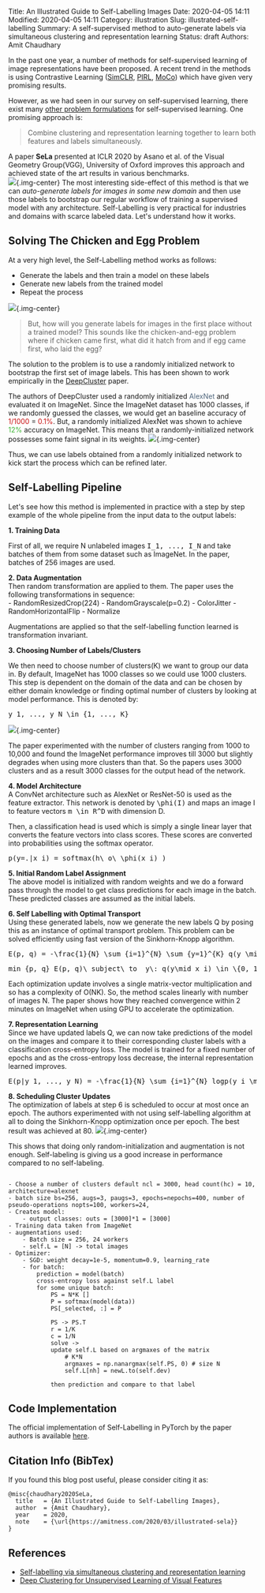 Title: An Illustrated Guide to Self-Labelling Images
Date: 2020-04-05 14:11
Modified: 2020-04-05 14:11
Category: illustration
Slug: illustrated-self-labelling
Summary: A self-supervised method to auto-generate labels via simultaneous clustering and representation learning
Status: draft
Authors: Amit Chaudhary

In the past one year, a number of methods for self-supervised learning of image representations have been proposed. A recent trend in the methods is using Contrastive Learning ([SimCLR](https://amitness.com/2020/03/illustrated-simclr/), [PIRL](https://amitness.com/2020/03/illustrated-pirl/), [MoCo](https://arxiv.org/abs/1911.05722)) which have given very promising results.

However, as we had seen in our survey on  self-supervised learning, there exist many [other problem formulations](https://amitness.com/2020/02/illustrated-self-supervised-learning/) for self-supervised learning. One promising approach is:
> Combine clustering and representation learning together to learn both features and labels simultaneously.

A paper **SeLa** presented at ICLR 2020 by Asano et al. of the Visual Geometry Group(VGG), University of Oxford improves this approach and achieved state of the art results in various benchmarks.  
![](/images/sela-intro.png){.img-center}
The most interesting side-effect of this method is that we can *auto-generate labels for images in some new domain* and then use those labels to bootstrap our regular workflow of training a supervised model with any architecture. Self-Labelling is very practical for industries and domains with scarce labeled data. Let's understand how it works.

## Solving The Chicken and Egg Problem
At a very high level, the Self-Labelling method works as follows:
 
- Generate the labels and then train a model on these labels
- Generate new labels from the trained model
- Repeat the process

![](/images/sela-chicken-egg-problem.png){.img-center}

> But, how will you generate labels for images in the first place without a trained model? This sounds like the chicken-and-egg problem where if chicken came first, what did it hatch from and if egg came first, who laid the egg?

The solution to the problem is to use a randomly initialized network to bootstrap the first set of image labels. This has been shown to work empirically in the [DeepCluster](https://arxiv.org/abs/1807.05520) paper.  

The authors of DeepCluster used a randomly initialized <span style="color: #51677d;">AlexNet</span> and evaluated it on ImageNet. Since the ImageNet dataset has 1000 classes, if we randomly guessed the classes, we would get an baseline accuracy of <span style="color: #c91212;">1/1000</span> = <span style="color: #c91212;">0.1%</span>. But, a randomly initialized AlexNet was shown to achieve <span style="color: #3fb536;">12%</span> accuracy on ImageNet. This means that a randomly-initialized network possesses some faint signal in its weights.
![](/images/sela-faint-signal.png){.img-center}

Thus, we can use labels obtained from a randomly initialized network to kick start the process which can be refined later.

## Self-Labelling Pipeline
Let's see how this method is implemented in practice with a step by step example of the whole pipeline from the input data to the output labels:  

**1. Training Data**  

First of all, we require N unlabeled images <tt class="math">I_1, ..., I_N</tt> and take batches of them from some dataset such as ImageNet. In the paper, batches of 256 images are used.

**2. Data Augmentation**  
Then random transformation are applied to them. The paper uses the following transformations in sequence:  
    - RandomResizedCrop(224)
    - RandomGrayscale(p=0.2)
    - ColorJitter
    - RandomHorizontalFlip
    - Normalize  
    
Augmentations are applied so that the self-labelling function learned is transformation invariant. 

**3. Choosing Number of Labels/Clusters**  

We then need to choose number of clusters(K) we want to group our data in. By default, ImageNet has 1000 classes so we could use 1000 clusters. This step is dependent on the domain of the data and can be chosen by either domain knowledge or finding optimal number of clusters by looking at model performance. This is denoted by:
<pre class="math">
y_1, ..., y_N \in {1, ..., K}
</pre>
![](/images/sela-best-cluster.png){.img-center}

The paper experimented with the number of clusters ranging from 1000 to 10,000 and found the ImageNet performance improves till 3000 but slightly degrades when using more clusters than that. So the papers uses 3000 clusters and as a result 3000 classes for the output head of the network.

**4. Model Architecture**  
A ConvNet architecture such as AlexNet or ResNet-50 is used as the feature extractor. This network is denoted by <tt class="math">\phi(I)</tt>
and maps an image I to feature vectors <tt class="math">m \in R^D</tt> with dimension D. 

Then, a classification head is used which is simply a single linear layer that converts the feature vectors into class scores. These scores are converted into probabilities using the softmax operator.
<pre class="math">
p(y=.|x_i) = softmax(h\ o\ \phi(x_i) )
</pre>

**5. Initial Random Label Assignment**  
The above model is initialized with random weights and we do a forward pass through the model to get class predictions for each image in the batch. These predicted classes are assumed as the initial labels.

**6. Self Labelling with Optimal Transport**  
Using these generated labels, now we generate the new labels Q by posing this as an instance of optimal transport problem. This problem can be solved efficiently using fast version of the Sinkhorn-Knopp algorithm.

<pre class="math">
E(p, q) = -\frac{1}{N} \sum_{i=1}^{N} \sum_{y=1}^{K} q(y \mid x_i) logp(y \mid x_i)
</pre>

<pre class="math">
min_{p, q} E(p, q)\ subject\ to _y\: q(y\mid x_i) \in \{0, 1\}\ and \sum_{i=1}^{N} q(y | x_i) = N/K
</pre>



Each optimization update involves a single matrix-vector multiplication and so has a complexity of O(NK). So, the method scales linearly with number of images N. The paper shows how they reached convergence within 2 minutes on ImageNet when using GPU to accelerate the optimization. 

**7. Representation Learning**  
Since we have updated labels Q, we can now take predictions of the model on the images and compare it to their corresponding cluster labels with a classification cross-entropy loss. The model is trained for a fixed number of epochs and as the cross-entropy loss decrease, the internal representation learned improves.
<pre class="math">
E(p|y_1, ..., y_N) = -\frac{1}{N} \sum_{i=1}^{N} logp(y_i \mid x_i)
</pre>

**8. Scheduling Cluster Updates**  
The optimization of labels at step 6 is scheduled to occur at most once an epoch. The authors experimented with not using self-labelling algorithm at all to doing the Sinkhorn-Knopp optimization once per epoch. The best result was achieved at 80.
![](/images/sela-optimal-schedule.png){.img-center}

This shows that doing only random-initialization and augmentation is not enough. Self-labeling is giving us a good increase in performance compared to no self-labeling.


```

- Choose a number of clusters default ncl = 3000, head count(hc) = 10, architecture=alexnet
- batch size bs=256, augs=3, paugs=3, epochs=nepochs=400, number of pseudo-operations nopts=100, workers=24,
- Creates model:
    - output classes: outs = [3000]*1 = [3000]
- Training data taken from ImageNet
- augmentations used:
    - Batch size = 256, 24 workers
    - self.L = [N] -> total images
- Optimizer:
    - SGD: weight decay=1e-5, momentum=0.9, learning_rate
    - for batch:
        prediction = model(batch)
        cross-entropy loss against self.L label
        for some unique batch:
            PS = N*K []
            P = softmax(model(data))
            PS[_selected, :] = P
            
            PS -> PS.T
            r = 1/K
            c = 1/N
            solve ->
            update self.L based on argmaxes of the matrix
                # K*N
                argmaxes = np.nanargmax(self.PS, 0) # size N
                self.L[nh] = newL.to(self.dev)
                
            then prediction and compare to that label
```    
            

## Code Implementation
The official implementation of Self-Labelling in PyTorch by the paper authors is available [here](https://github.com/yukimasano/self-label).

## Citation Info (BibTex)
If you found this blog post useful, please consider citing it as:
```
@misc{chaudhary2020SeLa,
  title   = {An Illustrated Guide to Self-Labelling Images},
  author  = {Amit Chaudhary},
  year    = 2020,
  note    = {\url{https://amitness.com/2020/03/illustrated-sela}}
}
```

## References
- [Self-labelling via simultaneous clustering and representation learning](https://arxiv.org/abs/1911.05371)
- [Deep Clustering for Unsupervised Learning of Visual Features](https://arxiv.org/abs/1807.05520)